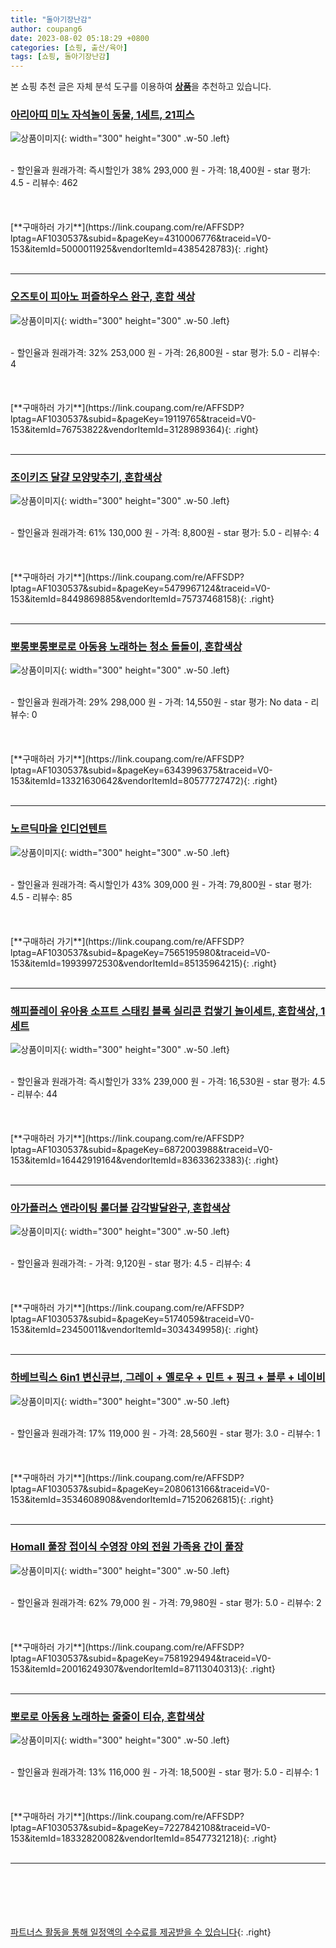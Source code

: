 ```yaml
---
title: "돌아기장난감"
author: coupang6
date: 2023-08-02 05:18:29 +0800
categories: [쇼핑, 출산/육아]
tags: [쇼핑, 돌아기장난감]
---
```


본 쇼핑 추천 글은 자체 분석 도구를 이용하여 [**상품**](https://link.coupang.com/a/bao1ui)을 추천하고 있습니다.

### [아리아띠 미노 자석놀이 동물, 1세트, 21피스](https://link.coupang.com/re/AFFSDP?lptag=AF1030537&subid=&pageKey=4310006776&traceid=V0-153&itemId=5000011925&vendorItemId=4385428783)

![상품이미지](https://thumbnail7.coupangcdn.com/thumbnails/remote/230x230ex/image/retail/images/6248228135255718-fd1a0e49-5db6-4dff-876a-0aa0027f96d5.jpg){: width="300" height="300" .w-50 .left}


<br>
- 할인율과 원래가격: 즉시할인가 38%  293,000   원
- 가격: 18,400원
- star 평가: 4.5
- 리뷰수: 462
<br>
<br>
<br>
<br>
[**구매하러 가기**](https://link.coupang.com/re/AFFSDP?lptag=AF1030537&subid=&pageKey=4310006776&traceid=V0-153&itemId=5000011925&vendorItemId=4385428783){: .right}
<br>
<br>

---

### [오즈토이 피아노 퍼즐하우스 완구, 혼합 색상](https://link.coupang.com/re/AFFSDP?lptag=AF1030537&subid=&pageKey=19119765&traceid=V0-153&itemId=76753822&vendorItemId=3128989364)

![상품이미지](https://thumbnail7.coupangcdn.com/thumbnails/remote/230x230ex/image/retail/images/179979495617697-930f445a-2ffa-4b0a-8417-9bd23874a41d.jpg){: width="300" height="300" .w-50 .left}


<br>
- 할인율과 원래가격: 32%  253,000   원
- 가격: 26,800원
- star 평가: 5.0
- 리뷰수: 4
<br>
<br>
<br>
<br>
[**구매하러 가기**](https://link.coupang.com/re/AFFSDP?lptag=AF1030537&subid=&pageKey=19119765&traceid=V0-153&itemId=76753822&vendorItemId=3128989364){: .right}
<br>
<br>

---

### [조이키즈 달걀 모양맞추기, 혼합색상](https://link.coupang.com/re/AFFSDP?lptag=AF1030537&subid=&pageKey=5479967124&traceid=V0-153&itemId=8449869885&vendorItemId=75737468158)

![상품이미지](https://thumbnail10.coupangcdn.com/thumbnails/remote/230x230ex/image/rs_quotation_api/c2alnkxt/176a51e860b042949ffa26793aab8ece.jpg){: width="300" height="300" .w-50 .left}


<br>
- 할인율과 원래가격: 61%  130,000   원
- 가격: 8,800원
- star 평가: 5.0
- 리뷰수: 4
<br>
<br>
<br>
<br>
[**구매하러 가기**](https://link.coupang.com/re/AFFSDP?lptag=AF1030537&subid=&pageKey=5479967124&traceid=V0-153&itemId=8449869885&vendorItemId=75737468158){: .right}
<br>
<br>

---

### [뽀롱뽀롱뽀로로 아동용 노래하는 청소 돌돌이, 혼합색상](https://link.coupang.com/re/AFFSDP?lptag=AF1030537&subid=&pageKey=6343996375&traceid=V0-153&itemId=13321630642&vendorItemId=80577727472)

![상품이미지](https://thumbnail8.coupangcdn.com/thumbnails/remote/230x230ex/image/retail/images/2551703695411243-83edea4e-dafa-42fa-8f78-e17b05f3976c.jpg){: width="300" height="300" .w-50 .left}


<br>
- 할인율과 원래가격: 29%  298,000   원
- 가격: 14,550원
- star 평가: No data
- 리뷰수: 0
<br>
<br>
<br>
<br>
[**구매하러 가기**](https://link.coupang.com/re/AFFSDP?lptag=AF1030537&subid=&pageKey=6343996375&traceid=V0-153&itemId=13321630642&vendorItemId=80577727472){: .right}
<br>
<br>

---

### [노르딕마을 인디언텐트](https://link.coupang.com/re/AFFSDP?lptag=AF1030537&subid=&pageKey=7565195980&traceid=V0-153&itemId=19939972530&vendorItemId=85135964215)

![상품이미지](https://thumbnail6.coupangcdn.com/thumbnails/remote/230x230ex/image/vendor_inventory/e3b2/a1672c8589f11774db78decd5952987120b78e9b2886970a2c713cf6d30e.jpg){: width="300" height="300" .w-50 .left}


<br>
- 할인율과 원래가격: 즉시할인가 43%  309,000   원
- 가격: 79,800원
- star 평가: 4.5
- 리뷰수: 85
<br>
<br>
<br>
<br>
[**구매하러 가기**](https://link.coupang.com/re/AFFSDP?lptag=AF1030537&subid=&pageKey=7565195980&traceid=V0-153&itemId=19939972530&vendorItemId=85135964215){: .right}
<br>
<br>

---

### [해피플레이 유아용 소프트 스태킹 블록 실리콘 컵쌓기 놀이세트, 혼합색상, 1세트](https://link.coupang.com/re/AFFSDP?lptag=AF1030537&subid=&pageKey=6872003988&traceid=V0-153&itemId=16442919164&vendorItemId=83633623383)

![상품이미지](https://thumbnail6.coupangcdn.com/thumbnails/remote/230x230ex/image/retail/images/2022/10/27/10/5/66f0c369-6296-40f5-a875-cc962e4210c5.jpg){: width="300" height="300" .w-50 .left}


<br>
- 할인율과 원래가격: 즉시할인가 33%  239,000   원
- 가격: 16,530원
- star 평가: 4.5
- 리뷰수: 44
<br>
<br>
<br>
<br>
[**구매하러 가기**](https://link.coupang.com/re/AFFSDP?lptag=AF1030537&subid=&pageKey=6872003988&traceid=V0-153&itemId=16442919164&vendorItemId=83633623383){: .right}
<br>
<br>

---

### [아가플러스 앤라이팅 롤더볼 감각발달완구, 혼합색상](https://link.coupang.com/re/AFFSDP?lptag=AF1030537&subid=&pageKey=5174059&traceid=V0-153&itemId=23450011&vendorItemId=3034349958)

![상품이미지](https://thumbnail7.coupangcdn.com/thumbnails/remote/230x230ex/image/product/image/vendoritem/2019/01/29/3034349958/2e744ea8-555b-430d-8f4c-a983750ecbdf.jpg){: width="300" height="300" .w-50 .left}


<br>
- 할인율과 원래가격: 
- 가격: 9,120원
- star 평가: 4.5
- 리뷰수: 4
<br>
<br>
<br>
<br>
[**구매하러 가기**](https://link.coupang.com/re/AFFSDP?lptag=AF1030537&subid=&pageKey=5174059&traceid=V0-153&itemId=23450011&vendorItemId=3034349958){: .right}
<br>
<br>

---

### [하베브릭스 6in1 변신큐브, 그레이 + 옐로우 + 민트 + 핑크 + 블루 + 네이비](https://link.coupang.com/re/AFFSDP?lptag=AF1030537&subid=&pageKey=2080613166&traceid=V0-153&itemId=3534608908&vendorItemId=71520626815)

![상품이미지](https://thumbnail7.coupangcdn.com/thumbnails/remote/230x230ex/image/retail/images/2281133573405347-617f35ca-2ca8-43e4-a35c-af05ab5f01a6.jpg){: width="300" height="300" .w-50 .left}


<br>
- 할인율과 원래가격: 17%  119,000   원
- 가격: 28,560원
- star 평가: 3.0
- 리뷰수: 1
<br>
<br>
<br>
<br>
[**구매하러 가기**](https://link.coupang.com/re/AFFSDP?lptag=AF1030537&subid=&pageKey=2080613166&traceid=V0-153&itemId=3534608908&vendorItemId=71520626815){: .right}
<br>
<br>

---

### [Homall 풀장 접이식 수영장 야외 전원 가족용 간이 풀장](https://link.coupang.com/re/AFFSDP?lptag=AF1030537&subid=&pageKey=7581929494&traceid=V0-153&itemId=20016249307&vendorItemId=87113040313)

![상품이미지](https://thumbnail10.coupangcdn.com/thumbnails/remote/230x230ex/image/vendor_inventory/db0c/85c6673193579387acdf6a6e4a8b69368de73f5a81634d690cce155282c7.jpg){: width="300" height="300" .w-50 .left}


<br>
- 할인율과 원래가격: 62%  79,000   원
- 가격: 79,980원
- star 평가: 5.0
- 리뷰수: 2
<br>
<br>
<br>
<br>
[**구매하러 가기**](https://link.coupang.com/re/AFFSDP?lptag=AF1030537&subid=&pageKey=7581929494&traceid=V0-153&itemId=20016249307&vendorItemId=87113040313){: .right}
<br>
<br>

---

### [뽀로로 아동용 노래하는 줄줄이 티슈, 혼합색상](https://link.coupang.com/re/AFFSDP?lptag=AF1030537&subid=&pageKey=7227842108&traceid=V0-153&itemId=18332820082&vendorItemId=85477321218)

![상품이미지](https://thumbnail6.coupangcdn.com/thumbnails/remote/230x230ex/image/retail/images/2023/03/28/15/1/90a8b07d-be98-4bd7-9d1b-69fcb692583d.jpg){: width="300" height="300" .w-50 .left}


<br>
- 할인율과 원래가격: 13%  116,000   원
- 가격: 18,500원
- star 평가: 5.0
- 리뷰수: 1
<br>
<br>
<br>
<br>
[**구매하러 가기**](https://link.coupang.com/re/AFFSDP?lptag=AF1030537&subid=&pageKey=7227842108&traceid=V0-153&itemId=18332820082&vendorItemId=85477321218){: .right}
<br>
<br>

---
<br><br><br><br><br> [파트너스 활동을 통해 일정액의 수수료를 제공받을 수 있습니다](https://link.coupang.com/a/bao1ui){: .right}